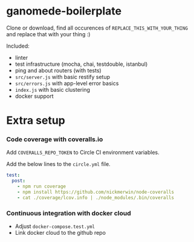 # ganomede-boilerplate

Clone or download, find all occurences of `REPLACE_THIS_WITH_YOUR_THING` and replace that with your thing :)

Included:

  - linter
  - test infrastructure (mocha, chai, testdouble, istanbul)
  - ping and about routers (with tests)
  - `src/server.js` with basic restify setup
  - `src/errors.js` with app-level error basics
  - `index.js` with basic clustering
  - docker support

# Extra setup

### Code coverage with coveralls.io

Add `COVERALLS_REPO_TOKEN` to Circle CI environment variables.

Add the below lines to the `circle.yml` file.

```yaml
test:
  post:
    - npm run coverage
    - npm install https://github.com/nickmerwin/node-coveralls
    - cat ./coverage/lcov.info | ./node_modules/.bin/coveralls
```

### Continuous integration with docker cloud

  - Adjust `docker-compose.test.yml`
  - Link docker cloud to the github repo

